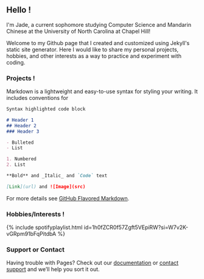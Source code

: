 ## Hello !

I'm Jade, a current sophomore studying Computer Science and Mandarin Chinese at the University of North Carolina at Chapel Hill!

Welcome to my Github page that I created and customized using Jekyll's static site generator. Here I would like to share my personal projects, hobbies, and other interests as a way to practice and experiment with coding. 

### Projects !

Markdown is a lightweight and easy-to-use syntax for styling your writing. It includes conventions for

```markdown
Syntax highlighted code block

# Header 1
## Header 2
### Header 3

- Bulleted
- List

1. Numbered
2. List

**Bold** and _Italic_ and `Code` text

[Link](url) and ![Image](src)
```

For more details see [GitHub Flavored Markdown](https://guides.github.com/features/mastering-markdown/).

### Hobbies/Interests !
{% include spotifyplaylist.html id=1h0fZCR0f57Zgft5VEpiRW?si=W7v2K-vGRpm91bFqPitdbA %}

### Support or Contact

Having trouble with Pages? Check out our [documentation](https://docs.github.com/categories/github-pages-basics/) or [contact support](https://support.github.com/contact) and we’ll help you sort it out.

